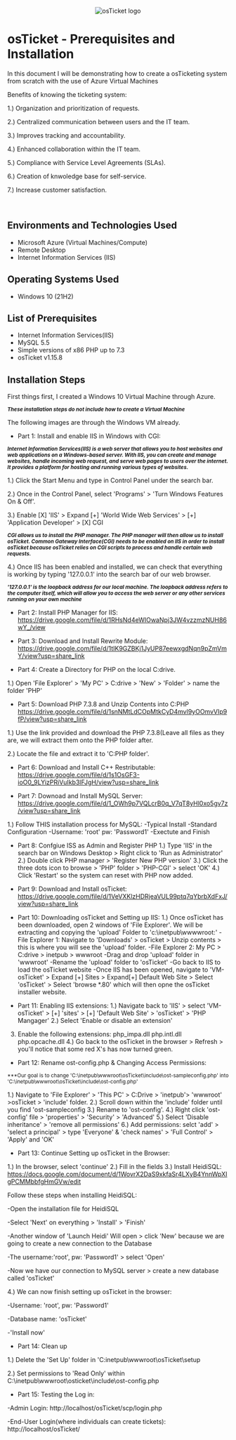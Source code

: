 <p align="center">
<img src="https://i.imgur.com/Clzj7Xs.png" alt="osTicket logo"/>
</p>

<h1>osTicket - Prerequisites and Installation</h1>

In this document I will be demonstrating how to create a osTicketing system from scratch with the use of Azure Virtual Machines

Benefits of knowing the ticketing system:

1.) Organization and prioritization of requests.

2.) Centralized communication between users and the IT team.

3.) Improves tracking and accountability.

4.) Enhanced collaboration within the IT team.

5.) Compliance with Service Level Agreements (SLAs).

6.) Creation of knwoledge base for self-service.

7.) Increase customer satisfaction. 


<br />

<h2>Environments and Technologies Used</h2>

- Microsoft Azure (Virtual Machines/Compute)
- Remote Desktop
- Internet Information Services (IIS)

<h2>Operating Systems Used </h2>

- Windows 10</b> (21H2)

<h2>List of Prerequisites</h2>

- Internet Information Services(IIS)
- MySQL 5.5
- Simple versions of x86 PHP up to 7.3
- osTicket v1.15.8

<h2>Installation Steps</h2>

<p>
 
First things first, I created a Windows 10 Virtual Machine through Azure. 

<sub>***These installation steps do not include how to create a Virtual Machine***</sub>
  
The following images are through the Windows VM already.

</p>

<p>

- Part 1: Install and enable IIS in Windows with CGI:

<sub>***Internet Information Services(IIS) is a web server that allows you to host websites and web applications on a Windows-based server. With IIS, you can create and manage websites, handle incoming web request, and serve web pages to users over the internet. It provides a platform for hosting and running various types of websites.***</sub>
 
1.) Click the Start Menu and type in Control Panel under the search bar.
  
2.) Once in the Control Panel, select 'Programs' > 'Turn Windows Features On & Off'.
  
3.) Enable [X] 'IIS' > Expand [+] 'World Wide Web Services' > [+] 'Application Developer' > [X] CGI

  <sub>***CGI allows us to install the PHP manager. The PHP manager will then allow us to install osTicket. 
Common Gateway Interface(CGI) needs to be enabled on IIS in order to install osTicket because osTicket relies on CGI scripts to process and handle certain web requests.***</sub>

4.) Once IIS has been enabled and installed, we can check that everything is working by typing '127.0.0.1' into the search bar of our web browser.
  
<sub>***'127.0.0.1' is the loopback address for our local machine. The loopback address refers to the computer itself, which will allow you to access the web server or any other services running on your own machine***</sub>
  
- Part 2: Install PHP Manager for IIS:
  https://drive.google.com/file/d/1RHsNd4eWIOwaNpj3JW4vzzmzNUH86wY_/view
  
- Part 3: Download and Install Rewrite Module:
  https://drive.google.com/file/d/1tIK9GZBKj1JyUP87eewxgdNqn9pZmVmY/view?usp=share_link
  
- Part 4: Create a Directory for PHP on the local C:drive.

1.) Open 'File Explorer' > 'My PC' > C:drive > 'New' > 'Folder' > name the folder 'PHP'
  
- Part 5: Download PHP 7.3.8 and Unzip Contents into C:PHP
  https://drive.google.com/file/d/1snNMtLdCOpMtkCyD4mvl9yOOmvVIp9fP/view?usp=share_link
  
1.) Use the link provided and download the PHP 7.3.8(Leave all files as they are, we will extract them onto the PHP folder after.
 
2.) Locate the file and extract it to 'C:PHP folder'.
 
- Part 6: Download and Install C++ Restributable:
 https://drive.google.com/file/d/1s1OsGF3-ioO0_9LYizPRiVuIkb3lFJgH/view?usp=share_link
 
- Part 7: Downoad and Install MySQL Server:
 https://drive.google.com/file/d/1_OWh9p7VQLcrB0q_V7qT8yHl0xo5gv7z/view?usp=share_link
 
 1.) Follow THIS installation process for MySQL:
 -Typical Install
 -Standard Configuration
 -Username: 'root' pw: 'Password1'
 -Exectute and Finish
 
- Part 8: Confgiue ISS as Admin and Register PHP
1.) Type 'IIS' in the search bar on Windows Desktop > Right click to 'Run as Administrator'
2.) Double click PHP manager > 'Register New PHP version'
3.) Click the three dots icon to browse > 'PHP' folder > 'PHP-CGI' > select 'OK'
4.) Click 'Restart' so the system can reset with PHP now added.
 
- Part 9: Download and Install osTicket:
 https://drive.google.com/file/d/1VeVXKlzHDRjeaVUL99ptq7qYbrbXdFxJ/view?usp=share_link
 
- Part 10: Downloading osTicket and Setting up IIS:
 1.) Once osTicket has been downloaded, open 2 windows of 'File Explorer'. We will be extracting and copying the 'upload' Folder to 'c:\inetpub\wwwwroot:'
-File Explorer 1: Navigate to 'Downloads' > osTicket > Unzip contents > this is where you will see the 'upload' folder.
-File Explorer 2: My PC > C:drive > inetpub > wwwroot
-Drag and drop 'upload' folder in 'wwwroot'
-Rename the 'upload' folder to 'osTicket'
-Go back to IIS to load the osTicket website
-Once IIS has been opened, navigate to 'VM-osTicket' > Expand [+] Sites > Expand[+] Default Web Site > Select 'osTicket' > Select 'browse *.80' which will then opne the osTicket installer website.
 
- Part 11: Enabling IIS extensions:
 1.) Navigate back to 'IIS' > select 'VM-osTicket' > [+] 'sites' > [+] 'Default Web Site' > 'osTicket' > 'PHP Mangager'
 2.) Select 'Enable or disable an extension'
 3) Enable the following extensions:
 php_impa.dll
 php.intl.dll
 php.opcache.dll
 4.) Go back to the osTicket in the browser > Refresh > you'll notice that some red X's has now turned green.
 
 - Part 12: Rename ost-config.php & Changing Access Permissions:
 
 <sub>***Our goal is to change 'C:\inetpub\wwwroot\osTicket\include\ost-sampleconfig.php' into 'C:\inetpub\wwwroot\osTicket\include\ost-config.php'
  
1.) Navigate to 'File Explorer' > 'This PC' > C:Drive > 'inetpub'> 'wwwroot' >osTicket > 'include' folder.
2.) Scroll down within the 'include' folder until you find 'ost-sampleconfig
3.) Rename to 'ost-config'.
4.) Right click 'ost-config' file > 'properties' > 'Security' > 'Advanced'
5.) Select 'Disable inheritance' > 'remove all permissions'
6.) Add permissions: selct 'add' > 'select a principal' > type 'Everyone' & 'check names' > 'Full Control' > 'Apply' and 'OK'
  
- Part 13: Continue Setting up osTicket in the Browser:
 
1.) In the browser, select 'continue'
2.) Fill in the fields
3.) Install HeidiSQL: https://docs.google.com/document/d/1WovrX2DaS9xkfaSr4LXyB4YnnWpXIgPCMMbbfgHmGVw/edit

Follow these steps when installing HeidiSQL:

-Open the installation file for HeidiSQL

-Select 'Next' on everything > 'Install' > 'Finish'
 
-Another window of 'Launch Heidi' Will open > click 'New' because we are going to create a new connection to the Database
  
-The username:'root', pw: 'Password1' > select 'Open'
  
-Now we have our connection to MySQL server > create a new database called 'osTicket'
  
4.) We can now finish setting up osTicket in the browser:
 
-Username: 'root', pw: 'Password1'

-Database name: 'osTicket'
  
-'Install now'

- Part 14: Clean up
  
1.) Delete the 'Set Up' folder in 'C:inetpub\wwwroot\osTicket\setup
  
2.) Set permissions to 'Read Only' within C:\inetpub\wwwroot\osticket\include\ost-config.php
  
- Part 15: Testing the Log in:

-Admin Login: http://localhost/osTicket/scp/login.php
  
-End-User Login(where individuals can create tickets): http://localhost/osTicket/
  
  
  
 
 
